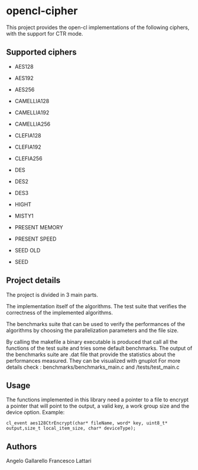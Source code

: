 # opencl-cipher

This project provides the open-cl implementations of the following ciphers, with the support for CTR mode.

## Supported ciphers

- AES128
- AES192
- AES256

- CAMELLIA128
- CAMELLIA192
- CAMELLIA256

- CLEFIA128
- CLEFIA192
- CLEFIA256

- DES
- DES2
- DES3

- HIGHT

- MISTY1

- PRESENT MEMORY
- PRESENT SPEED

- SEED OLD
- SEED

## Project details

The project is divided in 3 main parts.

The implementation itself of the algorithms.
The test suite that verifies the correctness of the implemented algorithms.

The benchmarks suite that can be used to verify the performances of the algorithms by choosing the parallelization parameters and the file size.


By calling the makefile a binary executable is produced that call all the functions of the test suite and tries some default benchmarks.
The output of the benchmarks suite are .dat file that provide the statistics about the performances measured.
They can be visualized with gnuplot
For more details check : benchmarks/benchmarks_main.c and /tests/test_main.c

## Usage

The functions implemented in this library need a pointer to a file to encrypt a pointer that will point to the output, a valid key, a work group size and the device option.
Example:

`cl_event aes128CtrEncrypt(char* fileName, word* key, uint8_t* output,size_t local_item_size, char* deviceType);`


## Authors

Angelo Gallarello
Francesco Lattari
